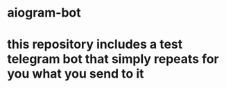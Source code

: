 # aiogram-bot
# this repository includes a test telegram bot that simply repeats for you what you send to it
